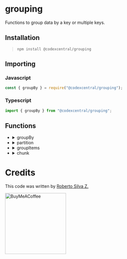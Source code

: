# grouping

Functions to group data by a key or multiple keys.

## Installation

> `npm install @codexcentral/grouping`

## Importing

### Javascript

```javascript
const { groupBy } = require("@codexcentral/grouping");
```

### Typescript

```typescript
import { groupBy } from "@codexcentral/grouping";
```

## Functions

- <details>
  <summary>groupBy</summary>
    
    Groups an array of objects by a key.

  | Parameter | Type   | Description               |
  | --------- | ------ | ------------------------- |
  | data      | Array  | Array of objects to group |
  | key       | String | Key to group by           |

  #### Example

  #### Javascript

  ```javascript
  const { groupBy } = require('@codexcentral/grouping');
  ...
  const people = [
    { name: "Alice", age: 25 },
    { name: "Bob", age: 30 },
    { name: "Charlie", age: 25 }
  ];

  console.log(groupBy(people, 'age'));

  // Output:
  // {
  //   '25': [
  //     { name: 'Alice', age: 25 },
  //     { name: 'Charlie', age: 25 }
  //   ],
  //   '30': [
  //     { name: 'Bob', age: 30 }
  //   ]
  // }
  ```

  #### Typescript

  ```typescript
  import { groupBy } from '@codexcentral/grouping';
  ...
    interface Person {
      name: string;
      age: number;
    }

    const people: Person[] = [
      { name: "Alice", age: 25 },
      { name: "Bob", age: 30 },
      { name: "Charlie", age: 25 }
    ];

    console.log(groupBy(people, 'age'));
    // Output:
    // {
    //   '25': [
    //     { name: 'Alice', age: 25 },
    //     { name: 'Charlie', age: 25 }
    //   ],
    //   '30': [
    //     { name: 'Bob', age: 30 }
    //   ]
    // }
  ```

  </details>

- <details>
  <summary>partition</summary>

  Partitions an array of objects into two arrays based on a predicate function.

  | Parameter | Type     | Description               |
  | --------- | -------- | ------------------------- |
  | data      | Array    | Array of objects to group |
  | predicate | Function | Predicate function        |

  #### Examples

  ```javascript
  const numbers = [1, 2, 3, 4, 5];
  const [even, odd] = partition(numbers, (n) => n % 2 === 0);
  console.log(even); // [2, 4]
  console.log(odd); // [1, 3, 5]
  ```

  ```javascript
  const people = [
    { name: "Alice", age: 25 },
    { name: "Bob", age: 30 },
    { name: "Charlie", age: 25 },
  ];
  const [young, old] = partition(people, (person) => person.age < 30);
  console.log(young); // [{ name: 'Alice', age: 25 }, { name: 'Charlie', age: 25 }]
  console.log(old); // [{ name: 'Bob', age: 30 }]
  ```

  ```javascript
  const words = ["apple", "banana", "cherry", "date"];
  const [short, long] = partition(words, (word) => word.length <= 5);
  console.log(short); // ['apple', 'date']
  console.log(long); // ['banana', 'cherry' ]
  ```

  </details>

- <details>
  <summary>groupItems</summary>

  Groups a complex array into arrays of a specified size.

  | Parameter | Type   | Description               |
  | --------- | ------ | ------------------------- |
  | data      | Array  | Array of objects to group |
  | size      | Number | Size of each group        |

  #### Example

  ```typescript
  interface IProduct {
    name: string;
    price: number;
  }

  const products: IProduct[] = [
    { name: "Laptop", price: 1000 },
    { name: "Mouse", price: 20 },
    { name: "Keyboard", price: 50 },
    { name: "Monitor", price: 300 },
    { name: "USB cable", price: 5 },
  ];

  const groupedProducts = groupItems(products, 2);
  console.log(groupedProducts);

  // Output:
  // [
  //   [
  //     { name: "Laptop", price: 1000 },
  //     { name: "Mouse", price: 20 },
  //   ],
  //   [
  //     { name: "Keyboard", price: 50 },
  //     { name: "Monitor", price: 300 },
  //   ],
  //   [{ name: "USB cable", price: 5 }],
  // ];
  ```

  </details>

- <details>
  <summary>chunk</summary>

  Groups a simple array into arrays of a specified size.

  | Parameter | Type   | Description               |
  | --------- | ------ | ------------------------- |
  | data      | Array  | Array of objects to group |
  | size      | Number | Size of each group        |

  #### Example

  ```typescript
  const numbers = [1, 2, 3, 4, 5, 6, 7, 8, 9, 10];
  const chunkedNumbers = chunk(numbers, 3);
  console.log(chunkedNumbers);

  // Output:
  // [
  //   [ 1, 2, 3 ],
  //   [ 4, 5, 6 ],
  //   [ 7, 8, 9 ],
  //   [ 10 ]
  // ]
  ```

  #### Example

  ```typescript
  const letters = ["a", "b", "c", "d", "e", "f", "g", "h"];
  const groupedLetters = chunk(letters, 4);
  console.log(groupedLetters);

  // Output:
  // [
  //   ['a', 'b', 'c', 'd'],
  //   ['e', 'f', 'g', 'h']
  // ]
  ```

  </details>

# Credits

This code was written by [Roberto Silva Z.](https://www.linkedin.com/in/robertosilvazuniga/)

[<img src="https://cdn.buymeacoffee.com/buttons/default-orange.png" alt="BuyMeACoffee" width="200" />](https://www.buymeacoffee.com/robertosilva)
